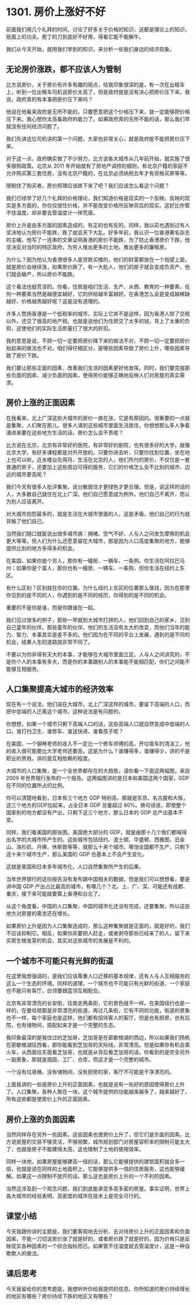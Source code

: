 # 1301. 房价上涨好不好
前面我们用几个礼拜的时间，讨论了好多关于价格的知识，这都是理论上的知识，纸面上的功夫。庖丁的刀到底好不好用，得看它能不能解牛。

我们从今天开始，就用我们学到的知识，来分析一些我们身边的经济现象。
## 无论房价涨跌，都不应该人为管制
比方说房价，关于房价有许多有趣的观点，给我印象很深的是，有一次在出租车上，听到一位出租车司机说房价太高了，但是政府就是没有决心把房价压下来。我说，政府真的有本事把房价压下来吗？

他说在他看来政府是无所不能的，只要愿意把这个价格压下来，就一定能够把价格压下来。我心想你太高看政府的能力了。如果政府真的无所不能的话，那么我们早就没有任何经济问题了。

我们先讲这位司机讲的第一个问题，大家也非常关心，就是政府能不能把房价压下来。

对于这一点，政府确实做了不少努力，比方说各大城市从几年前开始，就实施了很多限购政策。北京从 2011 年开始就有了房地产调控的细则，有北京户籍的家庭不允许购买第三套住房，没有北京户籍的，在北京必须纳税五年才有资格买房等等。

限制住了购买者，房价照理应该跌下来了吧？我们应该怎么看这个问题？

我们已经学了好几个礼拜的价格理论，我们知道价格是现实的一个反映。反映的现实是多方面的，你仅仅按住价格，并不能改变价格所反映背后的现实。这好比你管不住温度，却非要去管温度计一样荒唐。

房价上升是由多方面的因素造成的，有正的也有反的。同样，我以前也遇到过有人坚决地认为房价不能跌，跌了就会天下大乱。好多年前，我认识一位香港著名杂志的主编，他写了一连串的文章证明香港的房价不能跌，为了防止香港房价下跌，他坚决反对当时的特区政府，为穷人推出更多的土地，推出更多的廉租房。

为什么？因为他认为香港很多人是贷款买楼的，他们的财富都放在一个指望上面，就是房价会继续涨，如果房价跌了，有一大批人，他们的房子就会变成负资产，他们就会破产，所以房价不能跌。

这个看法也挺荒谬的。你看，住房是咱们生活、生产、从商、教育的一种要素，任何一种要素当然是越便宜越好，它的供给越丰富越好。在香港怎么会是变成越稀缺越好、价格越贵越好呢？这是没有道理的。

许多人赞扬香港是一个低税率的城市，实际上它并不是这样。因为香港人除了交税以外，还交了很高的地产税。也就是说他们为住房交了太多的钱，背上了太重的负担，这使他们的实际生活质量打了很大的折扣。

我的意思是说，不顾一切一定要把房价降下来的做法不对，不顾一切一定要把房价抬起来的做法也不对。咱们得仔细区分，是哪些因素导致了房价上升，哪些因素导致了房价下跌。

我们要让那些正面的因素、改善我们生活的因素更好地发挥。同时，我们要克服那些负面的因素，减少负面的因素，使得房价能够正确地反映人们对房屋的真实需求。
## 房价上涨的正面因素
在我看来，北上广深这些大城市的房价一直在涨，它是有原因的。很重要的一点就是集聚，人们聚在那儿。很多人涌到这些城市里面生活居住，你想想那么多人争着涌进来要在这些地方生活的话，房价怎么会不贵呢？

比方说在北京，北京有非常好的医院，有非常好的剧院，也有很多好的大学。就像北京大学，有好多课程都是对外开放的，只要你进去听，只要你找到位置，坐在地上也可以听。近水楼台先得月，生活在北京的人，他们所付的房价，不仅仅是一套普通的房子，还要加上这些周边可得的服务，它们的价格怎么会不比别的城市、边远的城市更高呢？

我们今天有很多人批评集聚，说分散居住才更绿色才更合理。但是，说这样的话的人，大多数自己就住在北上广深。他们自己愿意成为例外，他们自己不离开，而认为别人应该离开。

对大城市抱怨最多的，就是生活在大城市里面的人，这是矛盾，他们自己的行为就背叛了他们自己。

当然我们随口就能说出很多城市病：拥堵、空气不好、人与人之间发生摩擦的机会更大等等。但人们为什么还愿意留在大城市，那是因为人口高度集聚的地方，能够提供比别的地方多得多的机会。

在美国，如果你是个穷人，那你有一幢房、一辆车、一条狗，你生活在阿拉巴马州；如果你是个富人，那你也有一幢房、一辆车、一条狗，但你生活在纽约上东区。

有什么区别？区别就在你的位置。为什么纽约上东区的位置那么值钱，因为在那里你见到的是不同的人，你遇到的是不同的经历，你得到的是不同的机会。

重要的不是你是谁，而是你跟谁在一起。

我们见过很多的例子，那些一早就到大城市打拼的人，他们回到自己的家乡，见到自己童年的伙伴。那些童年的伙伴，他们的生活没有太大的改变，而他们当年的能力、智力、本事其实是差不多的。他们因为在不同的平台上发展，遇到的是不同的机会，结果人生的道路就非常不同了。

不要以为你非得有天大的本事，才能够在大城市里面立足。人与人之间讲究的，不是你个人的本事有多大，而是你的本事跟别人的本事能不能相匹配，你们之间能不能够互相服务。
## 人口集聚提高大城市的经济效率
现在有一个说法，他们说在大城市，北上广深这样的城市，要留下高端的人口，而把中低端的人迁离这个城市。这种说法是有问题的。

你想想，如果一个城市只剩下高端人口的话，这些高端人口就自然变成中低端的人口，谁打扫卫生、谁修车、谁送快递、谁看孩子呢？

在美国，一个钢琴老师的收入不一定比一个修车师傅的高，开垃圾车的清洁工，他的收入很可能要比大学老师还要高，这是为什么？谁赚得多，谁赚得少，讲的不是职业的贵贱，讲的是互相依赖的程度。

大城市的人口集聚，是一个全世界都存在的大趋势。请你看一下面这两幅图，来自 2009 年世界银行发布的一个报告。这两幅图讲的是日本和美国这两个国家，GDP 在不同的位置所占的比例。

你可以清楚地看到，日本有三个地方 GDP 特别高，那就是东京、名古屋和大阪，这三个地方的GDP加起来，占全日本 GDP 总量超过 80%。换句话说，即使整个国家别的地方都没有产出，只剩下这三个地方，那么日本的 GDP 总产出基本不变。

同样，我们看美国的那张图。美国绝大部分的 GDP，就是由那十几个我们都喊得出名字的大城市所产生的。这些城市包括纽约、波士顿、华盛顿、西雅图、旧金山、洛杉矶、丹佛、休斯敦等等，就那么十来个城市。哪怕全国都不生产，只剩下这十来个城市生产，那么美国的 GDP 也基本上不会产生变化。

这就是美国和日本多年城市化，人口自然集聚所产生的后果。

当年世界银行的这份报告没有发布跟中国相关的数据，但是我们可以想想看，要是讲中国 GDP 产出占比最高的城市，有哪几个？北、上、广、深，可能还有成都、重庆，接下来可能就要算上香港和台北了。

从这个角度看，中国的人口集聚，中国的城市化还没有完成，还要集聚，所以这些地方对房屋的需求还在增长。

如果房价上升是因为人口集聚造成的，那么这种集聚就是正面的，就是好的，我们不应该抑制它。相反，如果你非要把人赶走，或者剥夺那些已经来了的人，留下来买房生根发芽的机会，其实对这些城市的发展是不利的。
## 一个城市不可能只有光鲜的街道
在这里我想强调的，是我们应该尊重人口迁移的基本规律，还有人与人互相服务的这么一个生态的环境。同样的道理，一个城市也不可能只有光鲜的街道，一个家庭也不能只有客厅，白领要跟蓝领互相配合。

北京有非常漂亮的长安街，往南走两条街，它的景色就不一样。在美国纽约也是一样的，在曼哈顿那是非常漂亮的街道，再过几条街，它有不同的功能，街道的景象也不一样。每个家庭也是这样，他们都有招待客人的客厅，但是也有厨房，也有后院，也有储物间，搭配起来才是一个完整的生态。

我印象最深的是我住过的芝加哥，芝加哥是在密歇根湖的西边，所以如果我们扬帆在密歇根湖往西看，那你能看到芝加哥的天际线，非常漂亮。但是如果你有机会乘火车，从西面往东面看芝加哥，也就是从背后看芝加哥的话，你看到的是完全另外一副景象，那就是烟囱、工厂、仓库，但这才是一个完整的城市。

一个没有垃圾桶，没有储物间，没有厨房的家，客厅不可能是干净漂亮的。

上面我讲的一些是房价上升的正面因素，也就是说有一些好的原因使得房价上升了。人口集聚，各种人聚在一块，这个城市提供的功能越来越多了，越来越好了，所有这些都是使房价上升的正面因素。
## 房价上涨的负面因素
当然同样存在另外一些因素，这些因素也使房价上升了，但它们是负面的因素。比方说房屋的交易不够灵活，不够频繁，城市规划部门对房屋容积率的限制可能太大了，也就是房子不能建得太高，这也限制了土地的使用效率。

同样一块地，如果房屋能够建高一倍的话，那么它能够提供的建筑面积就会多一倍，也就是说在同样的土地面积上，它能够提供多一倍的住房服务，这也能够缓解。如果这一点限制不放开的话，那么这也是房价上升的一个不利的因素。

当然这涉及到一个观念问题，我们到底能承受多高多密的房屋。事实证明，世界上各大城市的经验表明，高密度的城市在技术上是完全可行的。
## 课堂小结
今天我跟你讲的主题是，我们要客观地去分析、去对待房价上升的正面因素和负面因素，不能一刀切说房价涨了就是好的，或者房价跌了就是好的，因为价格只是反映现实各种因素的一个综合指标而已。如果管不住温度就去管温度计，这是一种自欺欺人的做法。
## 课后思考
今天我留给你的思考题是，我想听听你给我提供的信息。你所知道的房价持续增长的地区有哪些？房价持续下跌的地区又有哪些？